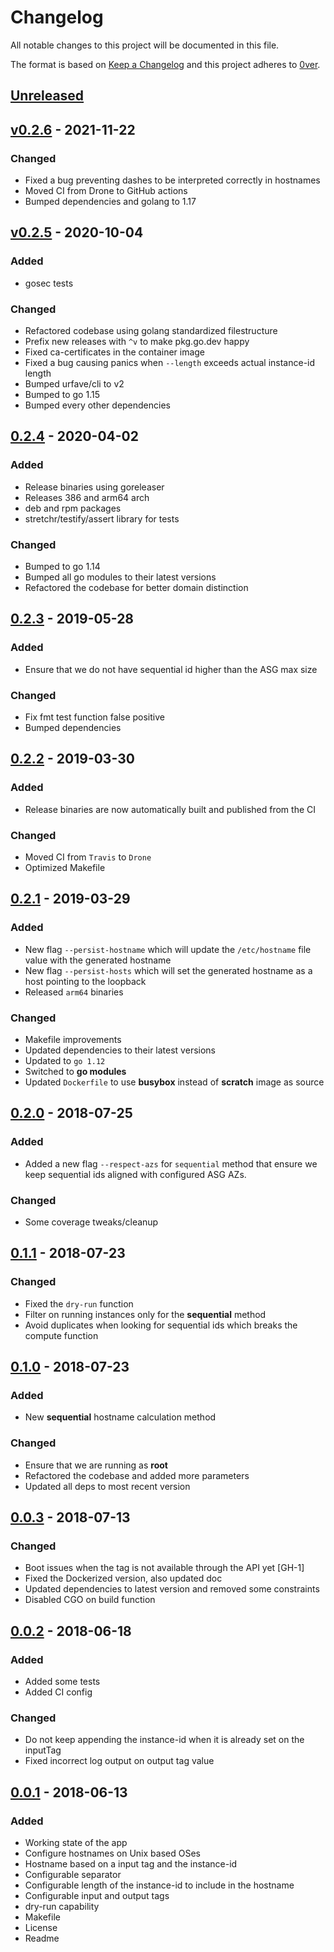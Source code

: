 # Changelog

All notable changes to this project will be documented in this file.

The format is based on [Keep a Changelog](http://keepachangelog.com/en/1.0.0/)
and this project adheres to [0ver](https://0ver.org).

## [Unreleased]

## [v0.2.6] - 2021-11-22

### Changed

- Fixed a bug preventing dashes to be interpreted correctly in hostnames
- Moved CI from Drone to GitHub actions
- Bumped dependencies and golang to 1.17

## [v0.2.5] - 2020-10-04

### Added

- gosec tests

### Changed

- Refactored codebase using golang standardized filestructure
- Prefix new releases with `^v` to make pkg.go.dev happy
- Fixed ca-certificates in the container image
- Fixed a bug causing panics when `--length` exceeds actual instance-id length
- Bumped urfave/cli to v2
- Bumped to go 1.15
- Bumped every other dependencies

## [0.2.4] - 2020-04-02

### Added

- Release binaries using goreleaser
- Releases 386 and arm64 arch
- deb and rpm packages
- stretchr/testify/assert library for tests

### Changed

- Bumped to go 1.14
- Bumped all go modules to their latest versions
- Refactored the codebase for better domain distinction

## [0.2.3] - 2019-05-28

### Added

- Ensure that we do not have sequential id higher than the ASG max size

### Changed

- Fix fmt test function false positive
- Bumped dependencies

## [0.2.2] - 2019-03-30

### Added

- Release binaries are now automatically built and published from the CI

### Changed

- Moved CI from `Travis` to `Drone`
- Optimized Makefile

## [0.2.1] - 2019-03-29

### Added

- New flag `--persist-hostname` which will update the `/etc/hostname` file value with the generated hostname
- New flag `--persist-hosts` which will set the generated hostname as a host pointing to the loopback
- Released `arm64` binaries

### Changed

- Makefile improvements
- Updated dependencies to their latest versions
- Updated to `go 1.12`
- Switched to **go modules**
- Updated `Dockerfile` to use **busybox** instead of **scratch** image as source

## [0.2.0] - 2018-07-25

### Added

- Added a new flag `--respect-azs` for `sequential` method that ensure we keep sequential ids aligned with configured ASG AZs.

### Changed

- Some coverage tweaks/cleanup

## [0.1.1] - 2018-07-23

### Changed

- Fixed the `dry-run` function
- Filter on running instances only for the **sequential** method
- Avoid duplicates when looking for sequential ids which breaks the compute function

## [0.1.0] - 2018-07-23

### Added

- New **sequential** hostname calculation method

### Changed

- Ensure that we are running as **root**
- Refactored the codebase and added more parameters
- Updated all deps to most recent version

## [0.0.3] - 2018-07-13

### Changed

- Boot issues when the tag is not available through the API yet [GH-1]
- Fixed the Dockerized version, also updated doc
- Updated dependencies to latest version and removed some constraints
- Disabled CGO on build function

## [0.0.2] - 2018-06-18

### Added

- Added some tests
- Added CI config

### Changed

- Do not keep appending the instance-id when it is already set on the inputTag
- Fixed incorrect log output on output tag value

## [0.0.1] - 2018-06-13

### Added

- Working state of the app
- Configure hostnames on Unix based OSes
- Hostname based on a input tag and the instance-id
- Configurable separator
- Configurable length of the instance-id to include in the hostname
- Configurable input and output tags
- dry-run capability
- Makefile
- License
- Readme

[Unreleased]: https://github.com/mvisonneau/ahs/compare/v0.2.6...HEAD
[v0.2.6]: https://github.com/mvisonneau/ahs/tree/v0.2.6
[v0.2.5]: https://github.com/mvisonneau/ahs/tree/v0.2.5
[0.2.4]: https://github.com/mvisonneau/ahs/tree/0.2.4
[0.2.3]: https://github.com/mvisonneau/ahs/tree/0.2.3
[0.2.2]: https://github.com/mvisonneau/ahs/tree/0.2.2
[0.2.1]: https://github.com/mvisonneau/ahs/tree/0.2.1
[0.2.0]: https://github.com/mvisonneau/ahs/tree/0.2.0
[0.1.1]: https://github.com/mvisonneau/ahs/tree/0.1.1
[0.1.0]: https://github.com/mvisonneau/ahs/tree/0.1.0
[0.0.3]: https://github.com/mvisonneau/ahs/tree/0.0.3
[0.0.2]: https://github.com/mvisonneau/ahs/tree/0.0.2
[0.0.1]: https://github.com/mvisonneau/ahs/tree/0.0.1
